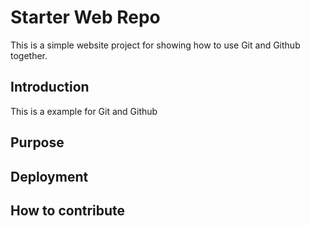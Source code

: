 # Starter Web Repo
This is a simple website project for showing how to use Git and Github together.

## Introduction

This is a example for Git and Github

## Purpose

## Deployment

## How to contribute